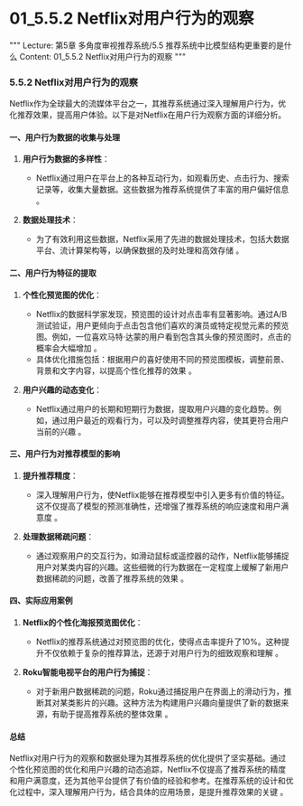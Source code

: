# 01_5.5.2 Netflix对用户行为的观察

"""
Lecture: 第5章 多角度审视推荐系统/5.5 推荐系统中比模型结构更重要的是什么
Content: 01_5.5.2 Netflix对用户行为的观察
"""

### 5.5.2 Netflix对用户行为的观察

Netflix作为全球最大的流媒体平台之一，其推荐系统通过深入理解用户行为，优化推荐效果，提高用户体验。以下是对Netflix在用户行为观察方面的详细分析。

#### 一、用户行为数据的收集与处理

1. **用户行为数据的多样性**：
   - Netflix通过用户在平台上的各种互动行为，如观看历史、点击行为、搜索记录等，收集大量数据。这些数据为推荐系统提供了丰富的用户偏好信息 。

2. **数据处理技术**：
   - 为了有效利用这些数据，Netflix采用了先进的数据处理技术，包括大数据平台、流计算架构等，以确保数据的及时处理和高效存储 。

#### 二、用户行为特征的提取

1. **个性化预览图的优化**：
   - Netflix的数据科学家发现，预览图的设计对点击率有显著影响。通过A/B测试验证，用户更倾向于点击包含他们喜欢的演员或特定视觉元素的预览图。例如，一位喜欢马特·达蒙的用户看到包含其头像的预览图时，点击的概率会大幅增加 。
   - 具体优化措施包括：根据用户的喜好使用不同的预览图模板，调整前景、背景和文字内容，以提高个性化推荐的效果 。

2. **用户兴趣的动态变化**：
   - Netflix通过用户的长期和短期行为数据，提取用户兴趣的变化趋势。例如，通过用户最近的观看行为，可以及时调整推荐内容，使其更符合用户当前的兴趣 。

#### 三、用户行为对推荐模型的影响

1. **提升推荐精度**：
   - 深入理解用户行为，使Netflix能够在推荐模型中引入更多有价值的特征。这不仅提高了模型的预测准确性，还增强了推荐系统的响应速度和用户满意度 。

2. **处理数据稀疏问题**：
   - 通过观察用户的交互行为，如滑动鼠标或遥控器的动作，Netflix能够捕捉用户对某类内容的兴趣。这些细微的行为数据在一定程度上缓解了新用户数据稀疏的问题，改善了推荐系统的效果 。

#### 四、实际应用案例

1. **Netflix的个性化海报预览图优化**：
   - Netflix的推荐系统通过对预览图的优化，使得点击率提升了10%。这种提升不仅依赖于复杂的推荐算法，还源于对用户行为的细致观察和理解 。

2. **Roku智能电视平台的用户行为捕捉**：
   - 对于新用户数据稀疏的问题，Roku通过捕捉用户在界面上的滑动行为，推断其对某类影片的兴趣。这种方法为构建用户兴趣向量提供了新的数据来源，有助于提高推荐系统的整体效果 。

#### 总结

Netflix对用户行为的观察和数据处理为其推荐系统的优化提供了坚实基础。通过个性化预览图的优化和用户兴趣的动态追踪，Netflix不仅提高了推荐系统的精度和用户满意度，还为其他平台提供了有价值的经验和参考。在推荐系统的设计和优化过程中，深入理解用户行为，结合具体的应用场景，是提升推荐效果的关键 。